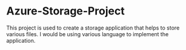 # Azure-Storage-Project

This project is used to create a storage application that helps to store various files.
I would be using various language to implement the application.
